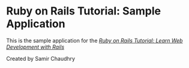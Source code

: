 # Ruby on Rails Tutorial: Sample Application

This is the sample application for the
[*Ruby on Rails Tutorial:
Learn Web Development with Rails*](http://www.railstutorial.org/)

Created by Samir Chaudhry